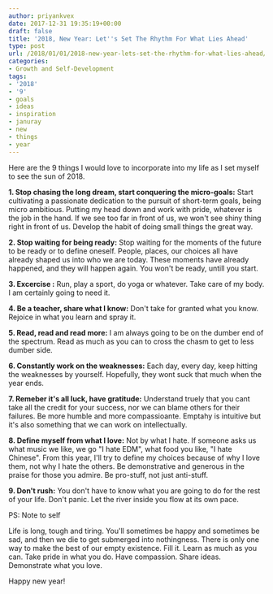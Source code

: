 ```yaml
---
author: priyankvex
date: 2017-12-31 19:35:19+00:00
draft: false
title: '2018, New Year: Let''s Set The Rhythm For What Lies Ahead'
type: post
url: /2018/01/01/2018-new-year-lets-set-the-rhythm-for-what-lies-ahead/
categories:
- Growth and Self-Development
tags:
- '2018'
- '9'
- goals
- ideas
- inspiration
- januray
- new
- things
- year
---
```


Here are the 9 things I would love to incorporate into my life as I set myself to see the sun of 2018.

**1. Stop chasing the long dream, start conquering the micro-goals:**
Start cultivating a passionate dedication to the pursuit of short-term goals, being micro ambitious.
Putting my head down and work with pride, whatever is the job in the hand.
If we see too far in front of us, we won't see shiny thing right in front of us.
Develop the habit of doing small things the great way.

**2. Stop waiting for being ready:**
Stop waiting for the moments of the future to be ready or to define oneself.
People, places, our choices all have already shaped us into who we are today.
These moments have already happened, and they will happen again.
You won't be ready, untill you start.

**3. Excercise :**
Run, play a sport, do yoga or whatever. Take care of my body. I am certainly going to need it.

**4. Be a teacher, share what I know:**
Don't take for granted what you know. Rejoice in what you learn and spray it.

**5. Read, read and read more:**
I am always going to be on the dumber end of the spectrum. Read as much as you can to cross the chasm to get to less dumber side.

**6. Constantly work on the weaknesses:**
Each day, every day, keep hitting the weaknesses by yourself.
Hopefully, they wont suck that much when the year ends.

**7. Remeber it's all luck, have gratitude:**
Understand truely that you cant take all the credit for your success, nor we can blame others for their failures.
Be more humble and more compassioante.
Emptahy is intuitive but it's also something that we can work on intellectually.

**8. Define myself from what I love:**
Not by what I hate. If someone asks us what music we like, we go "I hate EDM", what food you like, "I hate Chinese". From this year, I'll try to define my choices because of why I love them, not why I hate the others.
Be demonstrative and generous in the praise for those you admire.
Be pro-stuff, not just anti-stuff.

**9. Don't rush:**
You don't have to know what you are going to do for the rest of your life. Don't panic. Let the river inside you flow at its own pace.



PS: Note to self

Life is long, tough and tiring. You'll sometimes be happy and sometimes be sad, and then we die to get submerged into nothingness. There is only one way to make the best of our empty existence. Fill it.
Learn as much as you can. Take pride in what you do. Have compassion.  Share ideas. Demonstrate what you love.

Happy new year!


